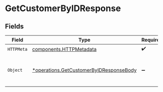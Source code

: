 # GetCustomerByIDResponse


## Fields

| Field                                                                                             | Type                                                                                              | Required                                                                                          | Description                                                                                       |
| ------------------------------------------------------------------------------------------------- | ------------------------------------------------------------------------------------------------- | ------------------------------------------------------------------------------------------------- | ------------------------------------------------------------------------------------------------- |
| `HTTPMeta`                                                                                        | [components.HTTPMetadata](../../models/components/httpmetadata.md)                                | :heavy_check_mark:                                                                                | N/A                                                                                               |
| `Object`                                                                                          | [*operations.GetCustomerByIDResponseBody](../../models/operations/getcustomerbyidresponsebody.md) | :heavy_minus_sign:                                                                                | Retrieve a customer by ID for the authenticated team.                                             |